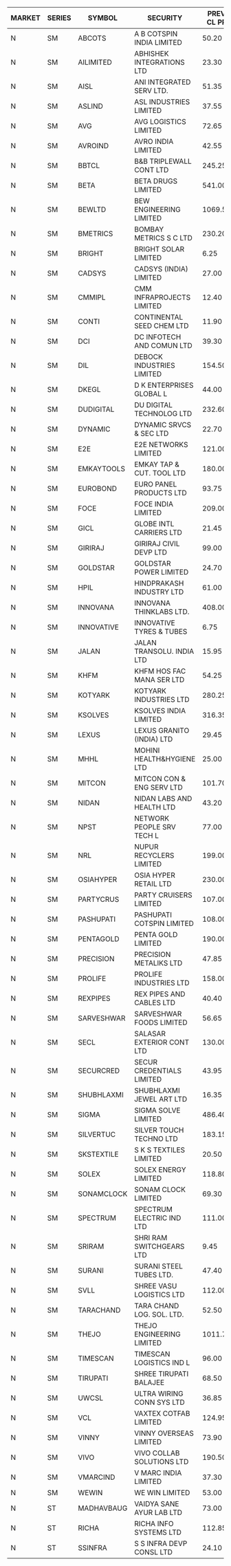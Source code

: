 


| MARKET | SERIES | SYMBOL | SECURITY | PREV CL PR | OPEN PRICE | HIGH PRICE | LOW PRICE | CLOSE PRICE | NET TRDVAL | NET TRDQTY | CORP IND | HI 52 WK | LO 52 WK |
| ----- | ----- | ----- | ----- | ----- | ----- | ----- | ----- | ----- | ----- | ----- | ----- | ----- | ----- |
| N | SM | ABCOTS | A B COTSPIN INDIA LIMITED | 50.20 | 50.05 | 53.00 | 50.00 | 52.50 | 4746400.00 | 92000 |  | 61.35 | 43.00 |
| N | SM | AILIMITED | ABHISHEK INTEGRATIONS LTD | 23.30 | 22.15 | 22.15 | 22.15 | 22.15 | 132900.00 | 6000 |  | 38.60 | 19.00 |
| N | SM | AISL | ANI INTEGRATED SERV LTD. | 51.35 | 50.00 | 53.70 | 50.00 | 53.70 | 124440.00 | 2400 |  | 72.45 | 23.05 |
| N | SM | ASLIND | ASL INDUSTRIES LIMITED | 37.55 | 39.40 | 39.40 | 39.40 | 39.40 | 157600.00 | 4000 |  | 48.75 | 11.00 |
| N | SM | AVG | AVG LOGISTICS LIMITED | 72.65 | 76.20 | 76.20 | 76.20 | 76.20 | 91440.00 | 1200 |  | 83.00 | 42.00 |
| N | SM | AVROIND | AVRO INDIA LIMITED | 42.55 | 43.75 | 43.75 | 43.75 | 43.75 | 271250.00 | 6200 |  | 115.95 | 35.00 |
| N | SM | BBTCL | B&B TRIPLEWALL CONT LTD | 245.25 | 241.10 | 257.50 | 241.10 | 257.50 | 3320500.00 | 13000 |  | 291.15 | 67.00 |
| N | SM | BETA | BETA DRUGS LIMITED | 541.00 | 555.00 | 584.00 | 555.00 | 563.00 | 2521570.00 | 4400 |  | 695.00 | 116.20 |
| N | SM | BEWLTD | BEW ENGINEERING LIMITED | 1069.50 | 1016.05 | 1016.05 | 1016.05 | 1016.05 | 1016050.00 | 1000 |  | 1187.20 | 228.15 |
| N | SM | BMETRICS | BOMBAY METRICS S C LTD | 230.20 | 241.70 | 241.70 | 241.70 | 241.70 | 2030280.00 | 8400 |  | 241.70 | 117.90 |
| N | SM | BRIGHT | BRIGHT SOLAR LIMITED | 6.25 | 6.05 | 6.55 | 5.95 | 6.40 | 984600.00 | 159000 |  | 15.55 | 4.60 |
| N | SM | CADSYS | CADSYS (INDIA) LIMITED | 27.00 | 26.15 | 28.35 | 26.15 | 28.30 | 278200.00 | 10000 |  | 36.90 | 18.10 |
| N | SM | CMMIPL | CMM INFRAPROJECTS LIMITED | 12.40 | 13.00 | 13.00 | 11.80 | 11.80 | 74400.00 | 6000 |  | 21.05 | 3.70 |
| N | SM | CONTI | CONTINENTAL SEED CHEM LTD | 11.90 | 11.35 | 11.35 | 11.35 | 11.35 | 37829.55 | 3333 |  | 13.75 | 5.20 |
| N | SM | DCI | DC INFOTECH AND COMUN LTD | 39.30 | 40.10 | 40.40 | 40.10 | 40.40 | 966000.00 | 24000 |  | 100.00 | 35.95 |
| N | SM | DIL | DEBOCK INDUSTRIES LIMITED | 154.50 | 154.50 | 154.50 | 154.50 | 154.50 | 370800.00 | 2400 |  | 161.00 | 6.30 |
| N | SM | DKEGL | D K ENTERPRISES GLOBAL L | 44.00 | 47.00 | 48.00 | 46.35 | 47.10 | 709350.00 | 15000 |  | 72.60 | 35.10 |
| N | SM | DUDIGITAL | DU DIGITAL TECHNOLOG LTD | 232.60 | 236.00 | 236.00 | 236.00 | 236.00 | 236000.00 | 1000 |  | 236.00 | 95.00 |
| N | SM | DYNAMIC | DYNAMIC SRVCS & SEC LTD | 22.70 | 22.70 | 23.80 | 22.15 | 23.80 | 367400.00 | 16000 |  | 57.70 | 18.00 |
| N | SM | E2E | E2E NETWORKS LIMITED | 121.00 | 118.10 | 118.20 | 118.00 | 118.10 | 944800.00 | 8000 |  | 139.05 | 36.00 |
| N | SM | EMKAYTOOLS | EMKAY TAP & CUT. TOOL LTD | 180.00 | 174.00 | 174.00 | 174.00 | 174.00 | 313200.00 | 1800 |  | 271.00 | 98.00 |
| N | SM | EUROBOND | EURO PANEL PRODUCTS LTD | 93.75 | 98.05 | 99.00 | 95.10 | 98.35 | 2522100.00 | 26000 |  | 137.00 | 72.05 |
| N | SM | FOCE | FOCE INDIA LIMITED | 209.00 | 208.00 | 208.00 | 208.00 | 208.00 | 124800.00 | 600 |  | 264.00 | 185.10 |
| N | SM | GICL | GLOBE INTL CARRIERS LTD | 21.45 | 22.50 | 22.50 | 22.50 | 22.50 | 168750.00 | 7500 |  | 25.05 | 16.90 |
| N | SM | GIRIRAJ | GIRIRAJ CIVIL DEVP LTD | 99.00 | 99.00 | 99.00 | 98.00 | 98.00 | 2000400.00 | 20400 |  | 102.00 | 63.65 |
| N | SM | GOLDSTAR | GOLDSTAR POWER LIMITED | 24.70 | 25.45 | 25.45 | 23.60 | 25.25 | 891000.00 | 36000 |  | 27.05 | 19.70 |
| N | SM | HPIL | HINDPRAKASH INDUSTRY LTD | 61.00 | 64.05 | 64.05 | 64.05 | 64.05 | 384300.00 | 6000 |  | 93.90 | 45.40 |
| N | SM | INNOVANA | INNOVANA THINKLABS LTD. | 408.00 | 388.00 | 388.00 | 387.60 | 387.60 | 775600.00 | 2000 |  | 461.00 | 80.50 |
| N | SM | INNOVATIVE | INNOVATIVE TYRES & TUBES | 6.75 | 6.65 | 6.85 | 6.60 | 6.65 | 200400.00 | 30000 |  | 20.45 | 6.10 |
| N | SM | JALAN | JALAN TRANSOLU. INDIA LTD | 15.95 | 16.00 | 16.00 | 15.80 | 15.80 | 143400.00 | 9000 |  | 18.00 | 3.45 |
| N | SM | KHFM | KHFM HOS FAC MANA SER LTD | 54.25 | 51.65 | 51.65 | 51.55 | 51.60 | 479880.00 | 9300 |  | 72.00 | 28.80 |
| N | SM | KOTYARK | KOTYARK INDUSTRIES LTD | 280.25 | 272.70 | 272.70 | 266.25 | 266.25 | 8036700.00 | 30000 |  | 371.25 | 67.90 |
| N | SM | KSOLVES | KSOLVES INDIA LIMITED | 316.35 | 316.50 | 322.20 | 316.50 | 317.65 | 2807100.00 | 8800 |  | 1718.20 | 295.00 |
| N | SM | LEXUS | LEXUS GRANITO (INDIA) LTD | 29.45 | 29.70 | 30.00 | 29.70 | 30.00 | 59700.00 | 2000 |  | 44.45 | 10.30 |
| N | SM | MHHL | MOHINI HEALTH&HYGIENE LTD | 25.00 | 26.95 | 26.95 | 26.95 | 26.95 | 80850.00 | 3000 |  | 42.75 | 18.95 |
| N | SM | MITCON | MITCON CON & ENG SERV LTD | 101.70 | 96.65 | 96.65 | 96.65 | 96.65 | 2706200.00 | 28000 |  | 137.65 | 33.10 |
| N | SM | NIDAN | NIDAN LABS AND HEALTH LTD | 43.20 | 43.55 | 45.15 | 43.20 | 43.35 | 481500.00 | 11000 |  | 70.70 | 42.55 |
| N | SM | NPST | NETWORK PEOPLE SRV TECH L | 77.00 | 70.15 | 76.70 | 70.15 | 76.70 | 477360.00 | 6400 |  | 82.00 | 49.05 |
| N | SM | NRL | NUPUR RECYCLERS LIMITED | 199.00 | 208.75 | 208.95 | 194.00 | 195.30 | 8415550.00 | 41800 |  | 316.05 | 124.20 |
| N | SM | OSIAHYPER | OSIA HYPER RETAIL LTD | 230.00 | 244.00 | 245.00 | 240.00 | 240.00 | 389200.00 | 1600 |  | 315.00 | 117.00 |
| N | SM | PARTYCRUS | PARTY CRUISERS LIMITED | 107.00 | 110.00 | 110.00 | 105.00 | 105.00 | 646000.00 | 6000 |  | 122.00 | 16.50 |
| N | SM | PASHUPATI | PASHUPATI COTSPIN LIMITED | 108.00 | 106.00 | 111.00 | 106.00 | 111.00 | 700000.00 | 6400 |  | 111.00 | 51.20 |
| N | SM | PENTAGOLD | PENTA GOLD LIMITED | 190.00 | 199.50 | 199.50 | 190.00 | 190.00 | 3448500.00 | 18000 |  | 199.50 | 61.10 |
| N | SM | PRECISION | PRECISION METALIKS LTD | 47.85 | 49.10 | 51.50 | 49.00 | 49.65 | 1405400.00 | 28000 |  | 55.95 | 44.10 |
| N | SM | PROLIFE | PROLIFE INDUSTRIES LTD | 158.00 | 163.80 | 163.80 | 163.80 | 163.80 | 491400.00 | 3000 |  | 191.40 | 39.75 |
| N | SM | REXPIPES | REX PIPES AND CABLES LTD | 40.40 | 41.40 | 41.40 | 41.40 | 41.40 | 165600.00 | 4000 |  | 64.35 | 26.00 |
| N | SM | SARVESHWAR | SARVESHWAR FOODS LIMITED | 56.65 | 56.00 | 56.00 | 54.10 | 54.55 | 1334880.00 | 24000 |  | 67.65 | 12.45 |
| N | SM | SECL | SALASAR EXTERIOR CONT LTD | 130.00 | 131.00 | 131.00 | 130.00 | 130.00 | 783000.00 | 6000 |  | 138.50 | 11.70 |
| N | SM | SECURCRED | SECUR CREDENTIALS LIMITED | 43.95 | 46.05 | 46.10 | 46.05 | 46.10 | 82950.00 | 1800 |  | 67.90 | 12.00 |
| N | SM | SHUBHLAXMI | SHUBHLAXMI JEWEL ART LTD | 16.35 | 17.15 | 17.15 | 17.15 | 17.15 | 17150.00 | 1000 |  | 24.30 | 11.20 |
| N | SM | SIGMA | SIGMA SOLVE LIMITED | 486.40 | 495.00 | 510.00 | 495.00 | 495.00 | 900000.00 | 1800 |  | 745.75 | 37.20 |
| N | SM | SILVERTUC | SILVER TOUCH TECHNO LTD | 183.15 | 189.95 | 189.95 | 184.55 | 184.60 | 743750.00 | 4000 |  | 211.85 | 72.00 |
| N | SM | SKSTEXTILE | S K S TEXTILES LIMITED | 20.50 | 21.50 | 21.50 | 21.50 | 21.50 | 21500.00 | 1000 |  | 27.00 | 19.00 |
| N | SM | SOLEX | SOLEX ENERGY LIMITED | 118.80 | 118.00 | 120.00 | 112.90 | 115.30 | 3446800.00 | 30000 |  | 176.00 | 30.40 |
| N | SM | SONAMCLOCK | SONAM CLOCK LIMITED | 69.30 | 70.00 | 70.10 | 70.00 | 70.10 | 630450.00 | 9000 |  | 77.35 | 39.00 |
| N | SM | SPECTRUM | SPECTRUM ELECTRIC IND LTD | 111.00 | 105.45 | 105.45 | 105.45 | 105.45 | 210900.00 | 2000 |  | 122.65 | 45.60 |
| N | SM | SRIRAM | SHRI RAM SWITCHGEARS LTD | 9.45 | 9.45 | 9.45 | 9.45 | 9.45 | 56700.00 | 6000 |  | 18.50 | 8.90 |
| N | SM | SURANI | SURANI STEEL TUBES LTD. | 47.40 | 48.40 | 48.40 | 47.70 | 47.70 | 478400.00 | 10000 |  | 48.40 | 17.35 |
| N | SM | SVLL | SHREE VASU LOGISTICS LTD | 112.00 | 112.00 | 112.00 | 112.00 | 112.00 | 112000.00 | 1000 |  | 112.00 | 76.00 |
| N | SM | TARACHAND | TARA CHAND LOG. SOL. LTD. | 52.50 | 53.80 | 54.25 | 53.80 | 54.10 | 862900.00 | 16000 |  | 66.00 | 27.40 |
| N | SM | THEJO | THEJO ENGINEERING LIMITED | 1011.75 | 1040.00 | 1059.50 | 1025.00 | 1028.75 | 2019472.50 | 1950 |  | 3950.00 | 826.00 |
| N | SM | TIMESCAN | TIMESCAN LOGISTICS IND L | 96.00 | 105.95 | 105.95 | 96.05 | 96.55 | 1191300.00 | 12000 |  | 161.15 | 74.25 |
| N | SM | TIRUPATI | SHREE TIRUPATI BALAJEE | 68.50 | 71.90 | 71.90 | 71.90 | 71.90 | 215700.00 | 3000 |  | 71.90 | 39.50 |
| N | SM | UWCSL | ULTRA WIRING CONN SYS LTD | 36.85 | 38.55 | 38.55 | 38.55 | 38.55 | 308400.00 | 8000 |  | 38.55 | 25.30 |
| N | SM | VCL | VAXTEX COTFAB LIMITED | 124.95 | 124.00 | 126.00 | 124.00 | 126.00 | 625000.00 | 5000 |  | 136.20 | 23.30 |
| N | SM | VINNY | VINNY OVERSEAS LIMITED | 73.90 | 77.55 | 77.55 | 70.25 | 75.90 | 1827000.00 | 24000 |  | 77.55 | 29.00 |
| N | SM | VIVO | VIVO COLLAB SOLUTIONS LTD | 190.50 | 181.00 | 181.50 | 181.00 | 181.00 | 7530960.00 | 41600 |  | 369.80 | 181.00 |
| N | SM | VMARCIND | V MARC INDIA LIMITED | 37.30 | 38.50 | 39.00 | 37.80 | 37.80 | 459450.00 | 12000 |  | 52.80 | 25.35 |
| N | SM | WEWIN | WE WIN LIMITED | 53.00 | 50.35 | 50.35 | 50.35 | 50.35 | 151050.00 | 3000 |  | 57.55 | 13.05 |
| N | ST | MADHAVBAUG | VAIDYA SANE AYUR LAB LTD | 73.00 | 102.00 | 107.10 | 98.00 | 105.40 | 81176400.00 | 772800 |  | 107.10 | 98.00 |
| N | ST | RICHA | RICHA INFO SYSTEMS LTD | 112.85 | 107.80 | 107.80 | 107.25 | 107.25 | 215050.00 | 2000 |  | 127.00 | 107.25 |
| N | ST | SSINFRA | S S INFRA DEVP CONSL LTD | 24.10 | 23.15 | 25.30 | 23.15 | 25.30 | 972750.00 | 39000 |  | 40.20 | 10.30 |



